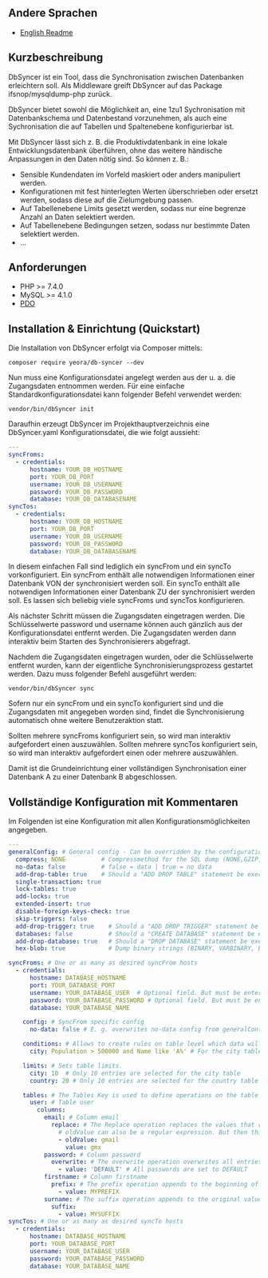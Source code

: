 ## Andere Sprachen
- [English Readme](https://github.com/Yeora/DbSyncer/blob/main/README.md)

## Kurzbeschreibung

DbSyncer ist ein Tool, dass die Synchronisation zwischen Datenbanken erleichtern soll.
Als Middleware greift DbSyncer auf das Package ifsnop/mysqldump-php zurück.

DbSyncer bietet sowohl die Möglichkeit an, eine 1zu1 Sychronisation mit Datenbankschema und Datenbestand
vorzunehmen, als auch eine Sychronisation die auf Tabellen und Spaltenebene konfigurierbar ist.

Mit DbSyncer lässt sich z. B. die Produktivdatenbank in eine lokale Entwicklungsdatenbank überführen, ohne das weitere
händische Anpassungen in den Daten nötig sind. So können z. B.:

- Sensible Kundendaten im Vorfeld maskiert oder anders manipuliert werden.
- Konfigurationen mit fest hinterlegten Werten überschrieben oder ersetzt werden, sodass diese auf die Zielumgebung
  passen.
- Auf Tabellenebene Limits gesetzt werden, sodass nur eine begrenze Anzahl an Daten selektiert werden.
- Auf Tabellenebene Bedingungen setzen, sodass nur bestimmte Daten selektiert werden.
- ...

## Anforderungen

- PHP >= 7.4.0
- MySQL >= 4.1.0
- [PDO](https://secure.php.net/pdo)

## Installation & Einrichtung (Quickstart)

Die Installation von DbSyncer erfolgt via Composer mittels:

```console
composer require yeora/db-syncer --dev
```

Nun muss eine Konfigurationsdatei angelegt werden aus der u. a. die Zugangsdaten entnommen werden.
Für eine einfache Standardkonfigurationsdatei kann folgender Befehl verwendet werden:

```console
vendor/bin/dbSyncer init
```

Daraufhin erzeugt DbSyncer im Projekthauptverzeichnis eine DbSyncer.yaml
Konfigurationsdatei, die wie folgt aussieht:

```yaml
---
syncFroms:
  - credentials:
      hostname: YOUR_DB_HOSTNAME
      port: YOUR_DB_PORT
      username: YOUR_DB_USERNAME
      password: YOUR_DB_PASSWORD
      database: YOUR_DB_DATABASENAME
syncTos:
  - credentials:
      hostname: YOUR_DB_HOSTNAME
      port: YOUR_DB_PORT
      username: YOUR_DB_USERNAME
      password: YOUR_DB_PASSWORD
      database: YOUR_DB_DATABASENAME
```

In diesem einfachen Fall sind lediglich ein syncFrom und ein syncTo vorkonfiguriert.
Ein syncFrom enthält alle notwendigen Informationen einer Datenbank VON der synchronisiert werden soll.
Ein syncTo enthält alle notwendigen Informationen einer Datenbank ZU der synchronisiert werden soll.
Es lassen sich beliebig viele syncFroms und syncTos konfigurieren.

Als nächster Schritt müssen die Zugangsdaten eingetragen werden. Die Schlüsselwerte password und username
können auch gänzlich aus der Konfigurationsdatei entfernt werden. Die Zugangsdaten werden dann interaktiv
beim Starten des Synchronisierers abgefragt.

Nachdem die Zugangsdaten eingetragen wurden, oder die Schlüsselwerte entfernt wurden, kann
der eigentliche Synchronisierungsprozess gestartet werden.
Dazu muss folgender Befehl ausgeführt werden:

```console
vendor/bin/dbSyncer sync
```

Sofern nur ein syncFrom und ein syncTo konfiguriert sind und die Zugangsdaten mit angegeben worden sind,
findet die Synchronisierung automatisch ohne weitere Benutzeraktion statt.

Sollten mehrere syncFroms konfiguriert sein, so wird man interaktiv aufgefordert einen auszuwählen.
Sollten mehrere syncTos konfiguriert sein, so wird man interaktiv aufgefordert einen oder mehrere auszuwählen.

Damit ist die Grundeinrichtung einer vollständigen Synchronisation einer Datenbank A zu einer Datenbank B
abgeschlossen.

## Vollständige Konfiguration mit Kommentaren

Im Folgenden ist eine Konfiguration mit allen Konfigurationsmöglichkeiten
angegeben.

```yaml
---
generalConfig: # General config - Can be overridden by the configuration under syncFroms.config
  compress: NONE          # Compressmethod for the SQL dump (NONE,GZIP,BZIP2,GZIPSTREAM)
  no-data: false          # false = data | true = no data
  add-drop-table: true    # Should a "ADD DROP TABLE" statement be executed? true = yes | false = no
  single-transaction: true
  lock-tables: true
  add-locks: true
  extended-insert: true
  disable-foreign-keys-check: true
  skip-triggers: false
  add-drop-trigger: true    # Should a "ADD DROP TRIGGER" statement be executed? true = yes | false = no
  databases: false          # Should a "CREATE DATABASE" statement be executed? true = yes | false = no
  add-drop-database: true   # Should a "DROP DATABASE" statement be executed? true = yes | false = no
  hex-blob: true            # Dump binary strings (BINARY, VARBINARY, BLOB) in hexadecimal format?  true = yes | false = no

syncFroms: # One or as many as desired syncFrom hosts
  - credentials:
      hostname: DATABASE_HOSTNAME
      port: YOUR_DATABASE_PORT
      username: YOUR_DATABASE_USER  # Optional field. But must be entered interactively if omitted.
      password: YOUR_DATABASE_PASSWORD # Optional field. But must be entered interactively if omitted.
      database: YOUR_DATABASE_NAME

    config: # SyncFrom specific config
      no-data: false # E. g. overwrites no-data config from generalConfig

    conditions: # Allows to create rules on table level which data will be selected
      city: Population > 500000 and Name like 'A%' # For the city table, only entries are selected that have a population above 500000 and where the name starts with A.

    limits: # Sets table limits.
      city: 10  # Only 10 entries are selected for the city table
      country: 20 # Only 10 entries are selected for the country table

    tables: # The Tables Key is used to define operations on the table level.
      user: # Table user
        columns:
          email: # Column email
            replace: # The Replace operation replaces the values that correspond to oldValue with the value that is in value.
              # oldValue can also be a regular expression. But then this must be written as /REGULAR EXPRESSION/.
              - oldValue: gmail
                value: gmx
          password: # Column password
            overwrite: # The overwrite operation overwrites all entries of the column with value
              - value: 'DEFAULT' # All passwords are set to DEFAULT
          firstname: # Column firstname
            prefix: # The prefix operation appends to the beginning of the original value the value in "value".
              - value: MYPREFIX
          surname: # The suffix operation appends to the original value the value in "value".
            suffix:
              - value: MYSUFFIX
syncTos: # One or as many as desired syncTo hosts
  - credentials:
      hostname: DATABASE_HOSTNAME
      port: YOUR_DATABASE_PORT
      username: YOUR_DATABASE_USER
      password: YOUR_DATABASE_PASSWORD
      database: YOUR_DATABASE_NAME
```